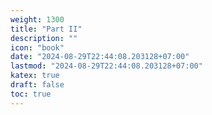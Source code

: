 ```yaml
---
weight: 1300
title: "Part II"
description: ""
icon: "book"
date: "2024-08-29T22:44:08.203128+07:00"
lastmod: "2024-08-29T22:44:08.203128+07:00"
katex: true
draft: false
toc: true
---
```

